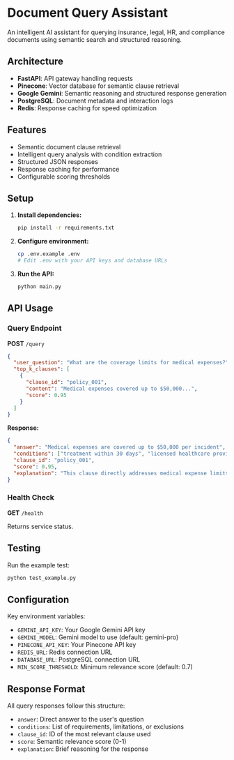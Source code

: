 # Document Query Assistant

An intelligent AI assistant for querying insurance, legal, HR, and compliance documents using semantic search and structured reasoning.

## Architecture

- **FastAPI**: API gateway handling requests
- **Pinecone**: Vector database for semantic clause retrieval
- **Google Gemini**: Semantic reasoning and structured response generation
- **PostgreSQL**: Document metadata and interaction logs
- **Redis**: Response caching for speed optimization

## Features

- Semantic document clause retrieval
- Intelligent query analysis with condition extraction
- Structured JSON responses
- Response caching for performance
- Configurable scoring thresholds

## Setup

1. **Install dependencies:**
   ```bash
   pip install -r requirements.txt
   ```

2. **Configure environment:**
   ```bash
   cp .env.example .env
   # Edit .env with your API keys and database URLs
   ```

3. **Run the API:**
   ```bash
   python main.py
   ```

## API Usage

### Query Endpoint

**POST** `/query`

```json
{
  "user_question": "What are the coverage limits for medical expenses?",
  "top_k_clauses": [
    {
      "clause_id": "policy_001",
      "content": "Medical expenses covered up to $50,000...",
      "score": 0.95
    }
  ]
}
```

**Response:**
```json
{
  "answer": "Medical expenses are covered up to $50,000 per incident",
  "conditions": ["treatment within 30 days", "licensed healthcare provider"],
  "clause_id": "policy_001",
  "score": 0.95,
  "explanation": "This clause directly addresses medical expense limits"
}
```

### Health Check

**GET** `/health`

Returns service status.

## Testing

Run the example test:
```bash
python test_example.py
```

## Configuration

Key environment variables:
- `GEMINI_API_KEY`: Your Google Gemini API key
- `GEMINI_MODEL`: Gemini model to use (default: gemini-pro)
- `PINECONE_API_KEY`: Your Pinecone API key
- `REDIS_URL`: Redis connection URL
- `DATABASE_URL`: PostgreSQL connection URL
- `MIN_SCORE_THRESHOLD`: Minimum relevance score (default: 0.7)

## Response Format

All query responses follow this structure:
- `answer`: Direct answer to the user's question
- `conditions`: List of requirements, limitations, or exclusions
- `clause_id`: ID of the most relevant clause used
- `score`: Semantic relevance score (0-1)
- `explanation`: Brief reasoning for the response